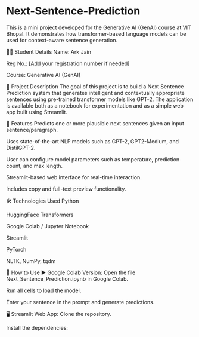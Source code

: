 # Next-Sentence-Prediction

This is a mini project developed for the Generative AI (GenAI) course at VIT Bhopal. It demonstrates how transformer-based language models can be used for context-aware sentence generation.

👨‍🎓 Student Details
Name: Ark Jain

Reg No.: [Add your registration number if needed]

Course: Generative AI (GenAI)

📌 Project Description
The goal of this project is to build a Next Sentence Prediction system that generates intelligent and contextually appropriate sentences using pre-trained transformer models like GPT-2. The application is available both as a notebook for experimentation and as a simple web app built using Streamlit.

🧠 Features
Predicts one or more plausible next sentences given an input sentence/paragraph.

Uses state-of-the-art NLP models such as GPT-2, GPT2-Medium, and DistilGPT-2.

User can configure model parameters such as temperature, prediction count, and max length.

Streamlit-based web interface for real-time interaction.

Includes copy and full-text preview functionality.

🛠️ Technologies Used
Python

HuggingFace Transformers

Google Colab / Jupyter Notebook

Streamlit

PyTorch

NLTK, NumPy, tqdm

🚀 How to Use
▶️ Google Colab Version:
Open the file Next_Sentence_Prediction.ipynb in Google Colab.

Run all cells to load the model.

Enter your sentence in the prompt and generate predictions.

🖥️ Streamlit Web App:
Clone the repository.

Install the dependencies:
